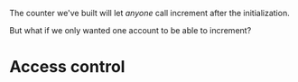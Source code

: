 The counter we've built will let _anyone_ call increment after the
initialization.

But what if we only wanted one account to be able to increment?

# Access control
